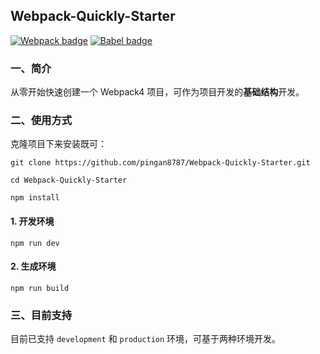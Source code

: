 ## Webpack-Quickly-Starter
[![Webpack badge](https://img.shields.io/badge/Webpack-%5E4.41.5-blue)](https://github.com/webpack/webpack)
[![Babel badge](https://img.shields.io/badge/Babel-%5E7.8.3-brightgreen)](https://github.com/babel/babel)

### 一、简介

从零开始快速创建一个 Webpack4 项目，可作为项目开发的**基础结构**开发。

### 二、使用方式

克隆项目下来安装既可：

```shell
git clone https://github.com/pingan8787/Webpack-Quickly-Starter.git

cd Webpack-Quickly-Starter

npm install
```

#### 1. 开发环境

```shell
npm run dev
```

#### 2. 生成环境

```shell
npm run build
```

### 三、目前支持

目前已支持 `development` 和 `production` 环境，可基于两种环境开发。